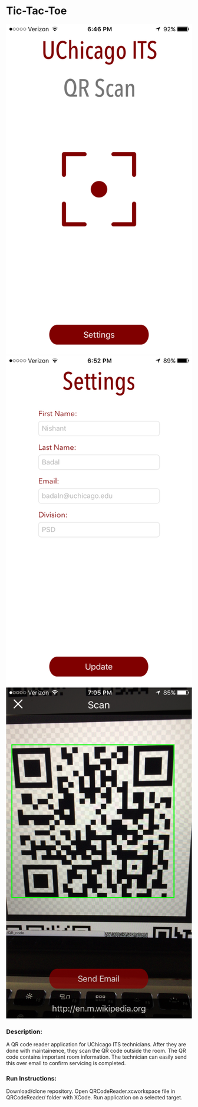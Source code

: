 # Tic-Tac-Toe
![ScreenShot](qr1.jpg)
![ScreenShot](qr2.jpg)
![ScreenShot](qr3.jpg)

### Description:
A QR code reader application for UChicago ITS technicians. After they are done with maintainence, they scan the QR code outside the room. The QR code contains important room information. The technician can easily send this over email to confirm servicing is completed.

### Run Instructions:
Download/clone repository. Open QRCodeReader.xcworkspace file in QRCodeReader/ folder with XCode. Run application on a selected target.